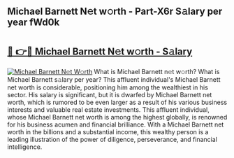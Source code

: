 ## Michael Barnett N𝚎t w𝚘rth - Part-X6r S𝚊lary per year fWd0k

# <h2><a href="http://gc1s2wo.nevu.top/?p=Michael+Barnett">🔗 👉🔴 Michael Barnett N𝚎t w𝚘rth - S𝚊lary</a></h2>

[![Michael Barnett N𝚎t W𝚘rth](https://i.imgur.com/Oavwk0R.jpeg)](http://gc1s2wo.nevu.top/?p=Michael+Barnett)
What is Michael Barnett n𝚎t w𝚘rth? What is Michael Barnett s𝚊lary per year?
This affluent individual's Michael Barnett net worth is considerable, positioning him among the wealthiest in his sector. His salary is significant, but it is dwarfed by Michael Barnett net worth, which is rumored to be even larger as a result of his various business interests and valuable real estate investments. This affluent individual, whose Michael Barnett net worth is among the highest globally, is renowned for his business acumen and financial brilliance. With a Michael Barnett net worth in the billions and a substantial income, this wealthy person is a leading illustration of the power of diligence, perseverance, and financial intelligence.
